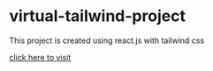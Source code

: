 # virtual-tailwind-project
This project is created using react.js with tailwind css

<a href="https://virtual-tailwind-project.vercel.app/" target="_blank">click here to visit</a>
